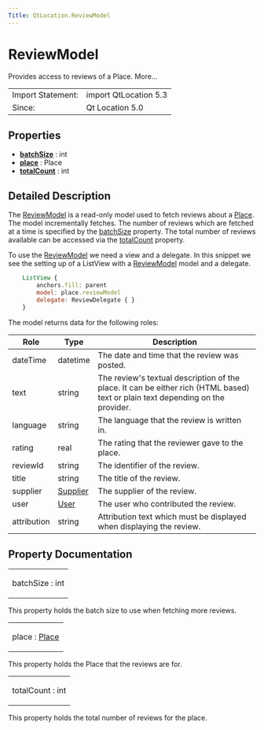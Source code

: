 ```yaml
---
Title: QtLocation.ReviewModel
---
```

        
ReviewModel
===========

<span class="subtitle"></span>
Provides access to reviews of a Place. More...

|                   |                       |
|-------------------|-----------------------|
| Import Statement: | import QtLocation 5.3 |
| Since:            | Qt Location 5.0       |

<span id="properties"></span>
Properties
----------

-   ****[batchSize](../../sdk-15.04.1/QtLocation.ReviewModel.md#batchSize-prop)**** : int
-   ****[place](../../sdk-15.04.1/QtLocation.ReviewModel.md#place-prop)**** : Place
-   ****[totalCount](../../sdk-15.04.1/QtLocation.ReviewModel.md#totalCount-prop)**** : int

<span id="details"></span>
Detailed Description
--------------------

The [ReviewModel](../../sdk-15.04.1/QtLocation.ReviewModel.md) is a read-only model used to fetch reviews about a [Place](../../sdk-15.04.1/QtLocation.location-cpp-qml.md#place). The model incrementally fetches. The number of reviews which are fetched at a time is specified by the [batchSize](../../sdk-15.04.1/QtLocation.ReviewModel.md#batchSize-prop) property. The total number of reviews available can be accessed via the [totalCount](../../sdk-15.04.1/QtLocation.ReviewModel.md#totalCount-prop) property.

To use the [ReviewModel](../../sdk-15.04.1/QtLocation.ReviewModel.md) we need a view and a delegate. In this snippet we see the setting up of a ListView with a [ReviewModel](../../sdk-15.04.1/QtLocation.ReviewModel.md) model and a delegate.

``` qml
    ListView {
        anchors.fill: parent
        model: place.reviewModel
        delegate: ReviewDelegate { }
    }
```

The model returns data for the following roles:

| Role        | Type                                                         | Description                                                                                                                     |
|-------------|--------------------------------------------------------------|---------------------------------------------------------------------------------------------------------------------------------|
| dateTime    | datetime                                                     | The date and time that the review was posted.                                                                                   |
| text        | string                                                       | The review's textual description of the place. It can be either rich (HTML based) text or plain text depending on the provider. |
| language    | string                                                       | The language that the review is written in.                                                                                     |
| rating      | real                                                         | The rating that the reviewer gave to the place.                                                                                 |
| reviewId    | string                                                       | The identifier of the review.                                                                                                   |
| title       | string                                                       | The title of the review.                                                                                                        |
| supplier    | [Supplier](../../sdk-15.04.1/QtLocation.Supplier.md) | The supplier of the review.                                                                                                     |
| user        | [User](../../sdk-15.04.1/QtLocation.User.md)         | The user who contributed the review.                                                                                            |
| attribution | string                                                       | Attribution text which must be displayed when displaying the review.                                                            |

Property Documentation
----------------------

<table>
<colgroup>
<col width="100%" />
</colgroup>
<tbody>
<tr class="odd">
<td><p><span id="batchSize-prop"></span><span class="name">batchSize</span> : <span class="type">int</span></p></td>
</tr>
</tbody>
</table>

This property holds the batch size to use when fetching more reviews.

<table>
<colgroup>
<col width="100%" />
</colgroup>
<tbody>
<tr class="odd">
<td><p><span id="place-prop"></span><span class="name">place</span> : <span class="type"><a href="../../sdk-15.04.1/QtLocation.Place.md">Place</a></span></p></td>
</tr>
</tbody>
</table>

This property holds the Place that the reviews are for.

<table>
<colgroup>
<col width="100%" />
</colgroup>
<tbody>
<tr class="odd">
<td><p><span id="totalCount-prop"></span><span class="name">totalCount</span> : <span class="type">int</span></p></td>
</tr>
</tbody>
</table>

This property holds the total number of reviews for the place.

